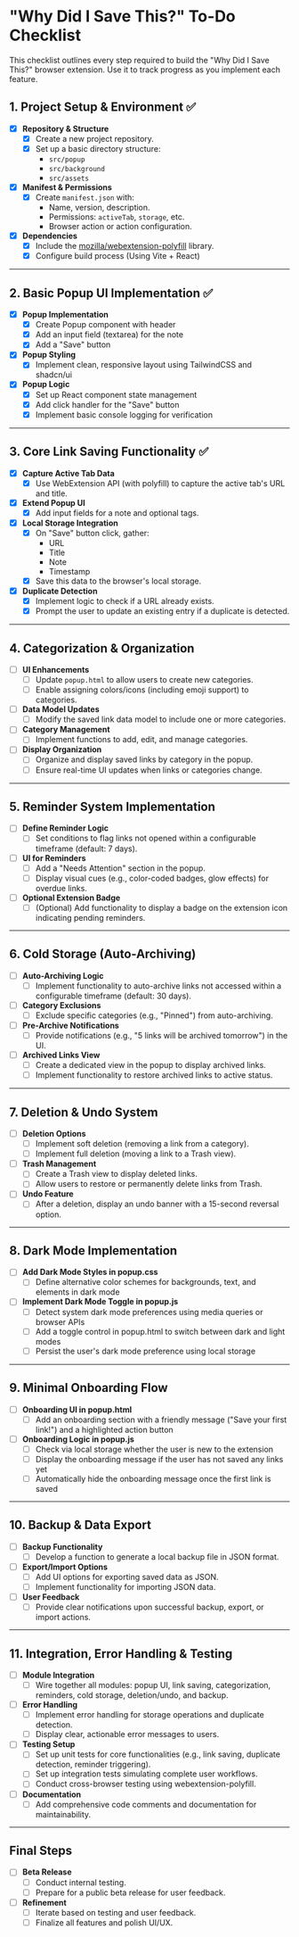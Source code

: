 # "Why Did I Save This?" To-Do Checklist

This checklist outlines every step required to build the "Why Did I Save This?" browser extension. Use it to track progress as you implement each feature.

## 1. Project Setup & Environment ✅
- [x] **Repository & Structure**
  - [x] Create a new project repository.
  - [x] Set up a basic directory structure:
    - `src/popup`
    - `src/background`
    - `src/assets`
- [x] **Manifest & Permissions**
  - [x] Create `manifest.json` with:
    - Name, version, description.
    - Permissions: `activeTab`, `storage`, etc.
    - Browser action or action configuration.
- [x] **Dependencies**
  - [x] Include the [mozilla/webextension-polyfill](https://github.com/mozilla/webextension-polyfill) library.
  - [x] Configure build process (Using Vite + React)

---

## 2. Basic Popup UI Implementation ✅
- [x] **Popup Implementation**
  - [x] Create Popup component with header
  - [x] Add an input field (textarea) for the note
  - [x] Add a "Save" button
- [x] **Popup Styling**
  - [x] Implement clean, responsive layout using TailwindCSS and shadcn/ui
- [x] **Popup Logic**
  - [x] Set up React component state management
  - [x] Add click handler for the "Save" button
  - [x] Implement basic console logging for verification

---

## 3. Core Link Saving Functionality ✅
- [x] **Capture Active Tab Data**
  - [x] Use WebExtension API (with polyfill) to capture the active tab's URL and title.
- [x] **Extend Popup UI**
  - [x] Add input fields for a note and optional tags.
- [x] **Local Storage Integration**
  - [x] On "Save" button click, gather:
    - URL
    - Title
    - Note
    - Timestamp
  - [x] Save this data to the browser's local storage.
- [x] **Duplicate Detection**
  - [x] Implement logic to check if a URL already exists.
  - [x] Prompt the user to update an existing entry if a duplicate is detected.

---

## 4. Categorization & Organization
- [ ] **UI Enhancements**
  - [ ] Update `popup.html` to allow users to create new categories.
  - [ ] Enable assigning colors/icons (including emoji support) to categories.
- [ ] **Data Model Updates**
  - [ ] Modify the saved link data model to include one or more categories.
- [ ] **Category Management**
  - [ ] Implement functions to add, edit, and manage categories.
- [ ] **Display Organization**
  - [ ] Organize and display saved links by category in the popup.
  - [ ] Ensure real-time UI updates when links or categories change.

---

## 5. Reminder System Implementation
- [ ] **Define Reminder Logic**
  - [ ] Set conditions to flag links not opened within a configurable timeframe (default: 7 days).
- [ ] **UI for Reminders**
  - [ ] Add a "Needs Attention" section in the popup.
  - [ ] Display visual cues (e.g., color-coded badges, glow effects) for overdue links.
- [ ] **Optional Extension Badge**
  - [ ] (Optional) Add functionality to display a badge on the extension icon indicating pending reminders.

---

## 6. Cold Storage (Auto-Archiving)
- [ ] **Auto-Archiving Logic**
  - [ ] Implement functionality to auto-archive links not accessed within a configurable timeframe (default: 30 days).
- [ ] **Category Exclusions**
  - [ ] Exclude specific categories (e.g., "Pinned") from auto-archiving.
- [ ] **Pre-Archive Notifications**
  - [ ] Provide notifications (e.g., "5 links will be archived tomorrow") in the UI.
- [ ] **Archived Links View**
  - [ ] Create a dedicated view in the popup to display archived links.
  - [ ] Implement functionality to restore archived links to active status.

---

## 7. Deletion & Undo System
- [ ] **Deletion Options**
  - [ ] Implement soft deletion (removing a link from a category).
  - [ ] Implement full deletion (moving a link to a Trash view).
- [ ] **Trash Management**
  - [ ] Create a Trash view to display deleted links.
  - [ ] Allow users to restore or permanently delete links from Trash.
- [ ] **Undo Feature**
  - [ ] After a deletion, display an undo banner with a 15-second reversal option.

---

## 8. Dark Mode Implementation
- [ ] **Add Dark Mode Styles in popup.css**
  - [ ] Define alternative color schemes for backgrounds, text, and elements in dark mode
- [ ] **Implement Dark Mode Toggle in popup.js**
  - [ ] Detect system dark mode preferences using media queries or browser APIs
  - [ ] Add a toggle control in popup.html to switch between dark and light modes
  - [ ] Persist the user's dark mode preference using local storage

---

## 9. Minimal Onboarding Flow
- [ ] **Onboarding UI in popup.html**
  - [ ] Add an onboarding section with a friendly message ("Save your first link!") and a highlighted action button
- [ ] **Onboarding Logic in popup.js**
  - [ ] Check via local storage whether the user is new to the extension
  - [ ] Display the onboarding message if the user has not saved any links yet
  - [ ] Automatically hide the onboarding message once the first link is saved

---

## 10. Backup & Data Export
- [ ] **Backup Functionality**
  - [ ] Develop a function to generate a local backup file in JSON format.
- [ ] **Export/Import Options**
  - [ ] Add UI options for exporting saved data as JSON.
  - [ ] Implement functionality for importing JSON data.
- [ ] **User Feedback**
  - [ ] Provide clear notifications upon successful backup, export, or import actions.

---

## 11. Integration, Error Handling & Testing
- [ ] **Module Integration**
  - [ ] Wire together all modules: popup UI, link saving, categorization, reminders, cold storage, deletion/undo, and backup.
- [ ] **Error Handling**
  - [ ] Implement error handling for storage operations and duplicate detection.
  - [ ] Display clear, actionable error messages to users.
- [ ] **Testing Setup**
  - [ ] Set up unit tests for core functionalities (e.g., link saving, duplicate detection, reminder triggering).
  - [ ] Set up integration tests simulating complete user workflows.
  - [ ] Conduct cross-browser testing using webextension-polyfill.
- [ ] **Documentation**
  - [ ] Add comprehensive code comments and documentation for maintainability.

---

## Final Steps
- [ ] **Beta Release**
  - [ ] Conduct internal testing.
  - [ ] Prepare for a public beta release for user feedback.
- [ ] **Refinement**
  - [ ] Iterate based on testing and user feedback.
  - [ ] Finalize all features and polish UI/UX.
